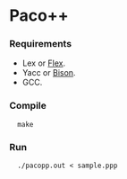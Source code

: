 # Paco++

### Requirements

* Lex or [Flex](https://github.com/westes/flex/releases).
* Yacc or [Bison](https://www.gnu.org/software/bison/).
* GCC.

### Compile

```
  make
```

### Run

```
  ./pacopp.out < sample.ppp
```
